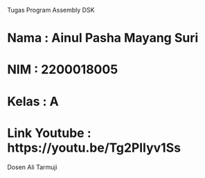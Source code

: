 Tugas Program Assembly DSK

<h1>Nama : Ainul Pasha Mayang Suri</h1>
<h1>NIM : 2200018005</h1>
<h1>Kelas : A</h1>
<h1>Link Youtube : https://youtu.be/Tg2PlIyv1Ss</h1>

Dosen Ali Tarmuji
